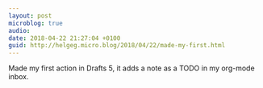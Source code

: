 ```yaml
---
layout: post
microblog: true
audio: 
date: 2018-04-22 21:27:04 +0100
guid: http://helgeg.micro.blog/2018/04/22/made-my-first.html
---
```

Made my first action in Drafts 5, it adds a note as a TODO in my org-mode inbox. 
